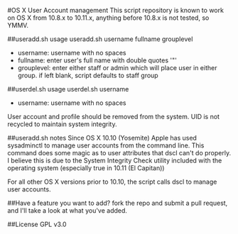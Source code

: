 #OS X User Account management
This script repository is known to work on OS X from 10.8.x to 10.11.x, anything before 10.8.x is not tested, so YMMV.

##useradd.sh usage
useradd.sh username fullname grouplevel

* username: username with no spaces
* fullname: enter user's full name with double quotes '"'
* grouplevel: enter either staff or admin which will place user in either group. if left blank, script defaults to staff group

##userdel.sh usage
userdel.sh username

* username: username with no spaces

User account and profile should be removed from the system. UID is not recycled to maintain system integrity.

##useradd.sh notes
Since OS X 10.10 (Yosemite) Apple has used sysadminctl to manage user accounts from the command line. This command does some magic as to user 
attributes that dscl can't do properly. I believe this is due to the System Integrity Check utility included with the operating system (especially 
true in 10.11 (El Capitan))

For all other OS X versions prior to 10.10, the script calls dscl to manage user accounts.

##Have a feature you want to add?
fork the repo and submit a pull request, and I'll take a look at what you've added.

##License
GPL v3.0
